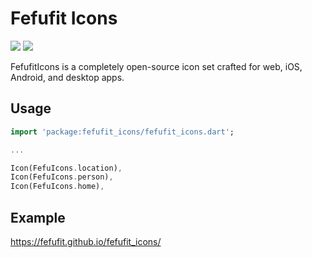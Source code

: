 # Fefufit Icons

![](https://img.shields.io/pub/v/fefufit_icons)
![](https://img.shields.io/github/license/fefufit/fefufit_icons)

FefufitIcons is a completely open-source icon set crafted for web, iOS, Android, and desktop apps.

## Usage


```dart
import 'package:fefufit_icons/fefufit_icons.dart';

...

Icon(FefuIcons.location),
Icon(FefuIcons.person),
Icon(FefuIcons.home),
```

## Example

https://fefufit.github.io/fefufit_icons/
